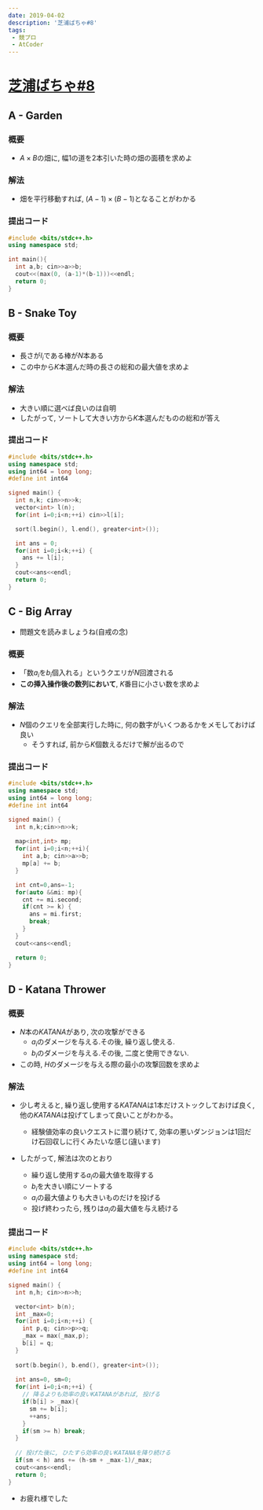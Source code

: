 ```yaml
---
date: 2019-04-02
description: '芝浦ばちゃ#8'
tags:
 - 競プロ
 - AtCoder
---
```


# [芝浦ばちゃ#8](https://not-522.appspot.com/contest/5467071148195840)

## A - Garden
### 概要
 - $A \times B$の畑に, 幅1の道を2本引いた時の畑の面積を求めよ
### 解法
 - 畑を平行移動すれば, $(A-1) \times (B-1)$となることがわかる

### 提出コード
```cpp
#include <bits/stdc++.h>
using namespace std;

int main(){
  int a,b; cin>>a>>b;
  cout<<(max(0, (a-1)*(b-1)))<<endl;
  return 0;
}
```

## B - Snake Toy
### 概要
 - 長さが$l_i$である棒が$N$本ある
 - この中から$K$本選んだ時の長さの総和の最大値を求めよ

### 解法
 - 大きい順に選べば良いのは自明
 - したがって, ソートして大きい方から$K$本選んだものの総和が答え

### 提出コード
```cpp
#include <bits/stdc++.h>
using namespace std;
using int64 = long long;
#define int int64

signed main() {
  int n,k; cin>>n>>k;
  vector<int> l(n);
  for(int i=0;i<n;++i) cin>>l[i];

  sort(l.begin(), l.end(), greater<int>());

  int ans = 0;
  for(int i=0;i<k;++i) {
    ans += l[i];
  }
  cout<<ans<<endl;
  return 0;
}
```

## C - Big Array
 - 問題文を読みましょうね(自戒の念)
### 概要
 - 「数$a_i$を$b_i$個入れる」というクエリが$N$回渡される
 - **この挿入操作後の数列において**, $K$番目に小さい数を求めよ
### 解法
 - $N$個のクエリを全部実行した時に, 何の数字がいくつあるかをメモしておけば良い
   - そうすれば, 前から$K$個数えるだけで解が出るので

### 提出コード
```cpp
#include <bits/stdc++.h>
using namespace std;
using int64 = long long;
#define int int64

signed main() {
  int n,k;cin>>n>>k;
  
  map<int,int> mp;
  for(int i=0;i<n;++i){
    int a,b; cin>>a>>b;
    mp[a] += b;
  }

  int cnt=0,ans=-1;
  for(auto &&mi: mp){
    cnt += mi.second;
    if(cnt >= k) {
      ans = mi.first;
      break;
    }
  }
  cout<<ans<<endl;

  return 0;
}

```

## D - Katana Thrower
### 概要
 - $N$本の$KATANA$があり, 次の攻撃ができる
   - $a_i$のダメージを与える.その後, 繰り返し使える.
   - $b_i$のダメージを与える.その後, 二度と使用できない.
 - この時, $H$のダメージを与える際の最小の攻撃回数を求めよ

### 解法
 - 少し考えると, 繰り返し使用する$KATANA$は1本だけストックしておけば良く, 他の$KATANA$は投げてしまって良いことがわかる。
   - 経験値効率の良いクエストに潜り続けて, 効率の悪いダンジョンは1回だけ石回収しに行くみたいな感じ(違います)

 - したがって, 解法は次のとおり
   - 繰り返し使用する$a_i$の最大値を取得する
   -  $b_i$を大きい順にソートする
   - $a_i$の最大値よりも大きいものだけを投げる
   - 投げ終わったら, 残りは$a_i$の最大値を与え続ける

 
### 提出コード
```cpp
#include <bits/stdc++.h>
using namespace std;
using int64 = long long;
#define int int64

signed main() {
  int n,h; cin>>n>>h;

  vector<int> b(n);
  int _max=0;
  for(int i=0;i<n;++i) {
    int p,q; cin>>p>>q;
    _max = max(_max,p);
    b[i] = q;
  }
 
  sort(b.begin(), b.end(), greater<int>());
  
  int ans=0, sm=0;
  for(int i=0;i<n;++i) {
    // 降るよりも効率の良いKATANAがあれば, 投げる
    if(b[i] > _max){
      sm += b[i];
      ++ans;
    }
    if(sm >= h) break;
  }
 
  // 投げた後に, ひたすら効率の良いKATANAを降り続ける
  if(sm < h) ans += (h-sm + _max-1)/_max;
  cout<<ans<<endl;
  return 0;
}
```

 - お疲れ様でした